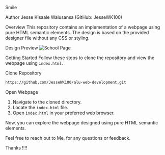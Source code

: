 Smile

Author
Jesse Kisaale Walusansa (GitHub: JesseWK100)

Overview
This repository contains an implementation of a webpage using pure HTML semantic elements. The design is based on the provided designer file without any CSS or styling.

Design Preview
![School Page](https://user-images.githubusercontent.com/67793634/192224177-3a136d6d-9c94-426a-8bda-370f44123684.png)

Getting Started
Follow these steps to clone the repository and view the webpage using `index.html`.

Clone Repository
```bash
https://github.com/JesseWK100/alu-web-development.git
```

Open Webpage
1. Navigate to the cloned directory.
2. Locate the `index.html` file.
3. Open `index.html` in your preferred web browser.

Now, you can explore the webpage designed using pure HTML semantic elements.

Feel free to reach out to Me, for any questions or feedback.

Thanks !!!!
